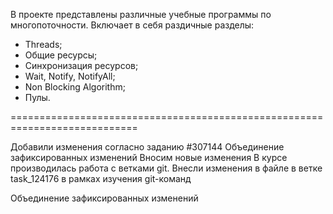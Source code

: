 В проекте представлены различные учебные программы по многопоточности.
Включает в себя раздичные разделы: 
- Threads;
- Общие ресурсы;
- Синхронизация ресурсов;
- Wait, Notify, NotifyAll;
- Non Blocking Algorithm;
- Пулы.

============================================================================

Добавили изменения согласно заданию #307144
Объединение зафиксированных изменений
Вносим новые изменения
В курсе производилась работа с ветками git.
Внесли изменения в файле в ветке task_124176 в рамках изучения git-команд

Объединение зафиксированных изменений